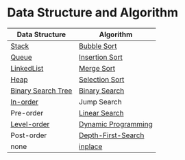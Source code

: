 # Data Structure and Algorithm

| Data Structure                                                                                                        | Algorithm                                                                                                                 |
| --------------------------------------------------------------------------------------------------------------------- | ------------------------------------------------------------------------------------------------------------------------- |
| [Stack](https://github.com/nutthanonn/data-structure-and-algorithm/tree/main/DataStructure/stack)                     | [Bubble Sort](https://github.com/nutthanonn/data-structure-and-algorithm/tree/main/Algorithms/Sort/BubbleSort)            |
| [Queue](https://github.com/nutthanonn/data-structure-and-algorithm/tree/main/DataStructure/queue)                     | [Insertion Sort](https://github.com/nutthanonn/data-structure-and-algorithm/tree/main/Algorithms/Sort/InsertionSort)      |
| [LinkedList](https://github.com/nutthanonn/data-structure-and-algorithm/tree/main/DataStructure/linkedlist)           | [Merge Sort](https://github.com/nutthanonn/data-structure-and-algorithm/tree/main/Algorithms/Sort/MergeSort)              |
| [Heap](https://github.com/nutthanonn/data-structure-and-algorithm/tree/main/DataStructure/heaps)                      | [Selection Sort](https://github.com/nutthanonn/data-structure-and-algorithm/tree/main/Algorithms/Sort/SelectionSort)      |
| [Binary Search Tree](https://github.com/nutthanonn/data-structure-and-algorithm/tree/main/DataStructure/Tree)         | [Binary Search](https://github.com/nutthanonn/data-structure-and-algorithm/tree/main/Algorithms/Searching/BinarySearch)   |
| [In-order](https://github.com/nutthanonn/data-structure-and-algorithm/tree/main/DataStructure/Tree/InorderTree)       | Jump Search                                                                                                               |
| Pre-order                                                                                                             | [Linear Search](https://github.com/nutthanonn/data-structure-and-algorithm/tree/main/Algorithms/Searching/LinearSearch)   |
| [Level-order](https://github.com/nutthanonn/data-structure-and-algorithm/tree/main/DataStructure/Tree/LeverOrderTree) | [Dynamic Programming](https://github.com/nutthanonn/data-structure-and-algorithm/tree/main/Algorithms/DynamicProgramming) |
| Post-order                                                                                                            | [Depth-First-Search](https://github.com/nutthanonn/data-structure-and-algorithm/tree/main/Algorithms/algo/DFS)            |
| none                                                                                                                  | [inplace](https://github.com/nutthanonn/data-structure-and-algorithm/tree/main/Algorithms/algo/inplace)                   |
